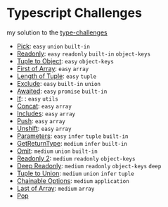 
# Typescript Challenges

my solution to the [type-challenges](https://github.com/type-challenges/type-challenges)

- [Pick](./src/challenges/pick.ts): `easy` `union` `built-in`
- [Readonly](./src/challenges/readonly.ts): `easy` `readonly` `built-in` `object-keys`
- [Tuple to Object](./src/challenges/tuple-to-object.ts): `easy` `object-keys`
- [First of Array](./src/challenges/first-of-array.ts): `easy` `array`
- [Length of Tuple](./src/challenges/length-of-tuple.ts): `easy` `tuple`
- [Exclude](./src/challenges/exclude.ts): `easy` `built-in` `union`
- [Awaited](./src/challenges/awaited.ts): `easy` `promise` `built-in`
- [If](./src/challenges/If.ts): : `easy` `utils`
- [Concat](./src/challenges/concat.ts): `easy` `array`
- [Includes](./src/challenges/include.ts): `easy` `array`
- [Push](./src/challenges/push.ts): `easy` `array`
- [Unshift](./src/challenges/unshift.ts): `easy` `array`
- [Parameters](./src/challenges/parameters.ts): `easy` `infer` `tuple` `built-in`
- [GetReturnType](./src/challenges/get-return-type.ts): `medium` `infer` `built-in`
- [Omit](./src/challenes/omit.ts): `medium` `union` `built-in`
- [Readonly 2](./src/challenges/readonly-2.ts): `medium` `readonly` `object-keys`
- [Deep Readonly](./src/challenges/deep-readonly.ts): `medium` `readonly` `object-keys` `deep`
- [Tuple to Union](./src/challenges/tuple-to-union.ts): `medium` `union` `infer` `tuple` 
- [Chainable Options](./src/challenges/chainable-options.ts): `medium` `application`
- [Last of Array](./src/challenges/last-of-array.ts): `medium` `array`
- [Pop](./src/challenges/pop.ts)
